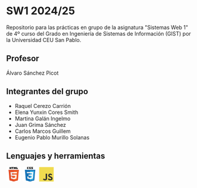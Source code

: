 # SW1 2024/25
Repositorio para las prácticas en grupo de la asignatura "Sistemas Web 1" de 4º curso del Grado en Ingeniería de Sistemas de Información (GIST) por la Universidad CEU San Pablo.

## Profesor
Álvaro Sánchez Picot

## Integrantes del grupo
- Raquel Cerezo Carrión
- Elena Yunxin Cores Smith
- Martina Galán Ingelmo
- Juan Grima Sánchez
- Carlos Marcos Guillem
- Eugenio Pablo Murillo Solanas

## Lenguajes y herramientas
<p align="left">
  <a href="https://lenguajehtml.com/" target="_blank" rel="noreferrer"><img src="https://raw.githubusercontent.com/devicons/devicon/master/icons/html5/html5-original-wordmark.svg" alt="html5" width="40" height="40"/></a>
  <a href="https://lenguajecss.com/" target="_blank" rel="noreferrer"><img src="https://raw.githubusercontent.com/devicons/devicon/master/icons/css3/css3-original-wordmark.svg" alt="css3" width="40" height="40"/></a>
  <a href="https://lenguajejs.com/" target="_blank" rel="noreferrer"><img src="https://raw.githubusercontent.com/devicons/devicon/master/icons/javascript/javascript-original.svg" alt="javascript" width="40" height="40"/></a>
</p>
